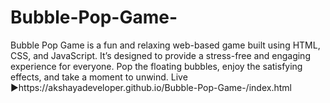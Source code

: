 # Bubble-Pop-Game-
Bubble Pop Game is a fun and relaxing web-based game built using HTML, CSS, and JavaScript. It’s designed to provide a stress-free and engaging experience for everyone. Pop the floating bubbles, enjoy the satisfying effects, and take a moment to unwind.
Live ▶️https://akshayadeveloper.github.io/Bubble-Pop-Game-/index.html
